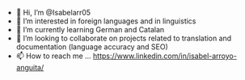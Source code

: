 - 👋 Hi, I’m @Isabelarr05
- 👀 I’m interested in foreign languages and in linguistics 
- 🌱 I’m currently learning German and Catalan 
- 💞️ I’m looking to collaborate on projects related to translation and documentation (language accuracy and SEO)
- 📫 How to reach me ...
https://www.linkedin.com/in/isabel-arroyo-anguita/ 
<!---
Isabelarr05/Isabelarr05 is a ✨ special ✨ repository because its `README.md` (this file) appears on your GitHub profile.
You can click the Preview link to take a look at your changes.
--->
